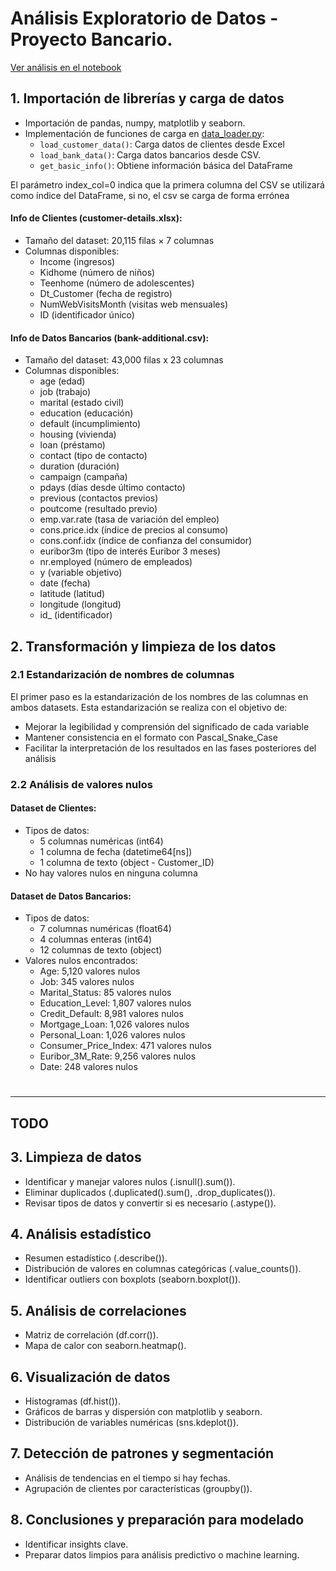 # Análisis Exploratorio de Datos - Proyecto Bancario. 
[Ver análisis en el notebook](notebooks/EDA_bank_customers.ipynb)

## 1. Importación de librerías y carga de datos

- Importación de pandas, numpy, matplotlib y seaborn.
- Implementación de funciones de carga en [data_loader.py](src/data/data_loader.py):
  - `load_customer_data()`: Carga datos de clientes desde Excel
  - `load_bank_data()`: Carga datos bancarios desde CSV. 
  - `get_basic_info()`: Obtiene información básica del DataFrame

El parámetro index_col=0 indica que la primera columna del CSV se utilizará como índice del DataFrame, si no, el csv se carga de forma errónea

#### Info de Clientes (customer-details.xlsx):
- Tamaño del dataset: 20,115 filas × 7 columnas
- Columnas disponibles:
  - Income (ingresos)
  - Kidhome (número de niños)
  - Teenhome (número de adolescentes)
  - Dt_Customer (fecha de registro)
  - NumWebVisitsMonth (visitas web mensuales)
  - ID (identificador único)

#### Info de Datos Bancarios (bank-additional.csv):
- Tamaño del dataset: 43,000 filas x 23 columnas
- Columnas disponibles:
  - age (edad)
  - job (trabajo)
  - marital (estado civil)
  - education (educación)
  - default (incumplimiento)
  - housing (vivienda)
  - loan (préstamo)
  - contact (tipo de contacto)
  - duration (duración)
  - campaign (campaña)
  - pdays (días desde último contacto)
  - previous (contactos previos)
  - poutcome (resultado previo)
  - emp.var.rate (tasa de variación del empleo)
  - cons.price.idx (índice de precios al consumo)
  - cons.conf.idx (índice de confianza del consumidor)
  - euribor3m (tipo de interés Euribor 3 meses)
  - nr.employed (número de empleados)
  - y (variable objetivo)
  - date (fecha)
  - latitude (latitud)
  - longitude (longitud)
  - id_ (identificador)

## 2. Transformación y limpieza de los datos

### 2.1 Estandarización de nombres de columnas

El primer paso es la estandarización de los nombres de las columnas en ambos datasets. Esta estandarización se realiza con el objetivo de:
- Mejorar la legibilidad y comprensión del significado de cada variable
- Mantener consistencia en el formato con Pascal_Snake_Case
- Facilitar la interpretación de los resultados en las fases posteriores del análisis

### 2.2 Análisis de valores nulos

#### Dataset de Clientes:
- Tipos de datos:
  - 5 columnas numéricas (int64)
  - 1 columna de fecha (datetime64[ns])
  - 1 columna de texto (object - Customer_ID)
- No hay valores nulos en ninguna columna

#### Dataset de Datos Bancarios:
- Tipos de datos:
  - 7 columnas numéricas (float64)
  - 4 columnas enteras (int64)
  - 12 columnas de texto (object)
- Valores nulos encontrados:
  - Age: 5,120 valores nulos
  - Job: 345 valores nulos
  - Marital_Status: 85 valores nulos
  - Education_Level: 1,807 valores nulos
  - Credit_Default: 8,981 valores nulos
  - Mortgage_Loan: 1,026 valores nulos
  - Personal_Loan: 1,026 valores nulos
  - Consumer_Price_Index: 471 valores nulos
  - Euribor_3M_Rate: 9,256 valores nulos
  - Date: 248 valores nulos

#
-----------------------------------------------------------------
TODO
-----------------------------------------------------------------
## 3. Limpieza de datos
- Identificar y manejar valores nulos (.isnull().sum()).
- Eliminar duplicados (.duplicated().sum(), .drop_duplicates()).
- Revisar tipos de datos y convertir si es necesario (.astype()).

## 4. Análisis estadístico
- Resumen estadístico (.describe()).
- Distribución de valores en columnas categóricas (.value_counts()).
- Identificar outliers con boxplots (seaborn.boxplot()).

## 5. Análisis de correlaciones
- Matriz de correlación (df.corr()).
- Mapa de calor con seaborn.heatmap().

## 6. Visualización de datos
- Histogramas (df.hist()).
- Gráficos de barras y dispersión con matplotlib y seaborn.
- Distribución de variables numéricas (sns.kdeplot()).

## 7. Detección de patrones y segmentación
- Análisis de tendencias en el tiempo si hay fechas.
- Agrupación de clientes por características (groupby()).

## 8. Conclusiones y preparación para modelado
- Identificar insights clave.
- Preparar datos limpios para análisis predictivo o machine learning. 